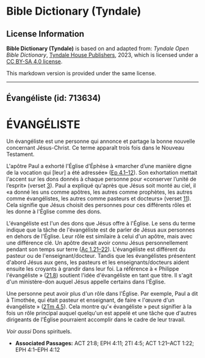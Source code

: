 # Bible Dictionary (Tyndale)

## License Information

**Bible Dictionary (Tyndale)** is based on and adapted from: _Tyndale Open Bible Dictionary_, [Tyndale House Publishers](https://tyndaleopenresources.com/), 2023, which is licensed under a [CC BY-SA 4.0 license](https://creativecommons.org/licenses/by-sa/4.0/legalcode.en).

This markdown version is provided under the same license.



--------------------------------

## Évangéliste (id: 713634)

ÉVANGÉLISTE
===========

Un évangéliste est une personne qui annonce et partage la bonne nouvelle concernant Jésus\-Christ. Ce terme apparaît trois fois dans le Nouveau Testament.

L'apôtre Paul a exhorté l'Église d'Éphèse à «marcher d’une manière digne de la vocation qui \[leur] a été adressée» ([Ep 4\.1–12](https://ref.ly/Eph4:1-Eph4:12)). Son exhortation mettait l'accent sur les dons donnés à chaque personne pour «conserver l’unité de l’esprit» (verset [3](https://ref.ly/Eph4:3)). Paul a expliqué qu'après que Jésus soit monté au ciel, il «a donné les uns comme apôtres, les autres comme prophètes, les autres comme évangélistes, les autres comme pasteurs et docteurs» (verset [11](https://ref.ly/Eph4:11)). Cela signifie que Jésus choisit des personnes pour ces différents rôles et les donne à l'Église comme des dons.

L'évangéliste est l'un des dons que Jésus offre à l'Église. Le sens du terme indique que la tâche de l'évangéliste est de parler de Jésus aux personnes en dehors de l'Église. Leur rôle est similaire à celui d'un apôtre, mais avec une différence clé. Un apôtre devait avoir connu Jésus personnellement pendant son temps sur terre ([Ac 1\.21–22](https://ref.ly/Acts1:21-Acts1:22)). L'évangéliste est différent du pasteur ou de l'enseignant/docteur. Tandis que les évangélistes présentent d'abord Jésus aux gens, les pasteurs et les enseignants/docteurs aident ensuite les croyants à grandir dans leur foi. La référence à « Philippe l'évangéliste » ([21\.8](https://ref.ly/Acts21:8)) soutient l'idée d'évangéliste en tant que titre. Il s'agit d'un ministère\-don auquel Jésus appelle certains dans l'Église.

Une personne peut avoir plus d'un rôle dans l'Église. Par exemple, Paul a dit à Timothée, qui était pasteur et enseignant, de faire « l'œuvre d'un évangéliste » ([2Tm 4\.5](https://ref.ly/2Tim4:5)). Cela montre qu'« évangéliste » peut signifier à la fois un rôle principal auquel quelqu'un est appelé et une tâche que d'autres dirigeants de l'Église pourraient accomplir dans le cadre de leur travail.

*Voir aussi* Dons spirituels.

* **Associated Passages:** ACT 21:8; EPH 4:11; 2TI 4:5; ACT 1:21–ACT 1:22; EPH 4:1–EPH 4:12

